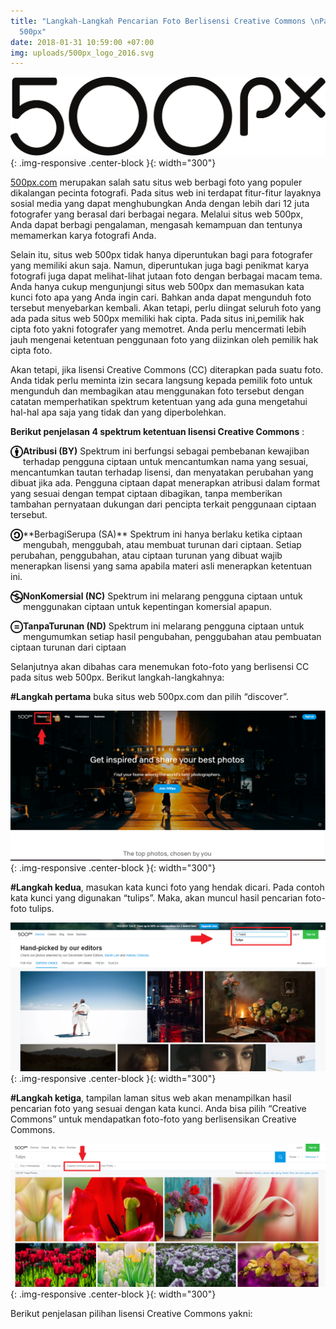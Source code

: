 ```yaml
---
title: "Langkah-Langkah Pencarian Foto Berlisensi Creative Commons \nPada Situs Web
  500px"
date: 2018-01-31 10:59:00 +07:00
img: uploads/500px_logo_2016.svg
---
```


![500px_logo_2016.svg](/uploads/500px_logo_2016.svg){: .img-responsive .center-block }{: width="300"}


[500px.com](http://500px.com) merupakan salah satu situs web berbagi foto yang populer dikalangan pecinta fotografi. Pada situs web ini terdapat fitur-fitur layaknya sosial media yang dapat menghubungkan Anda dengan lebih dari 12 juta fotografer yang berasal dari berbagai negara. Melalui situs web 500px, Anda dapat berbagi pengalaman, mengasah kemampuan dan tentunya memamerkan karya fotografi Anda. 

Selain itu, situs web 500px tidak hanya diperuntukan bagi para fotografer yang memiliki akun saja. Namun, diperuntukan juga bagi penikmat karya fotografi juga dapat melihat-lihat jutaan foto dengan berbagai macam tema. Anda hanya cukup mengunjungi situs web 500px dan memasukan kata kunci foto apa yang Anda ingin cari. Bahkan anda dapat mengunduh foto tersebut menyebarkan kembali. Akan tetapi, perlu diingat seluruh foto yang ada pada situs web 500px memiliki hak cipta. Pada situs ini,pemilik hak cipta foto yakni fotografer yang memotret. Anda perlu mencermati lebih jauh mengenai ketentuan penggunaan foto yang diizinkan oleh pemilik hak cipta foto. 

Akan tetapi, jika lisensi Creative Commons (CC) diterapkan pada suatu foto. Anda tidak perlu meminta izin secara langsung kepada pemilik foto untuk mengunduh dan membagikan atau menggunakan foto tersebut dengan catatan memperhatikan spektrum ketentuan yang ada guna mengetahui hal-hal apa saja yang tidak dan yang diperbolehkan. 

**Berikut penjelasan 4 spektrum ketentuan  lisensi Creative Commons** :
 
<img style="float: left;" src="/uploads/BY-354f63.png" class="img-responsive" width="20">  **Atribusi (BY)**
Spektrum ini berfungsi sebagai pembebanan kewajiban terhadap pengguna ciptaan untuk  mencantumkan nama yang sesuai, mencantumkan tautan terhadap lisensi, dan menyatakan perubahan yang dibuat jika ada. Pengguna ciptaan dapat menerapkan atribusi dalam format yang sesuai dengan tempat ciptaan dibagikan, tanpa memberikan tambahan pernyataan dukungan dari pencipta terkait penggunaan ciptaan tersebut.


<img style="float: left;" src="/uploads/SA.png" class="img-responsive" width="20">  
**BerbagiSerupa (SA)** 
Spektrum ini hanya berlaku ketika ciptaan mengubah, menggubah, atau membuat turunan dari ciptaan. Setiap perubahan, penggubahan, atau ciptaan turunan yang dibuat wajib menerapkan lisensi yang sama apabila materi asli menerapkan ketentuan ini.


<img style="float: left;" src="/uploads/NC.png" class="img-responsive" width="20">  **NonKomersial (NC)** 
Spektrum ini melarang pengguna ciptaan untuk menggunakan ciptaan untuk kepentingan komersial apapun.


<img style="float: left;" src="/uploads/ND.png" class="img-responsive" width="20">  **TanpaTurunan (ND)**
Spektrum ini melarang pengguna ciptaan untuk mengumumkan setiap hasil pengubahan, penggubahan atau pembuatan ciptaan turunan dari ciptaan


Selanjutnya akan dibahas cara menemukan foto-foto yang berlisensi CC pada situs web 500px. Berikut langkah-langkahnya: 

**#Langkah pertama** buka situs web 500px.com dan pilih “discover”.

![gambar 1.png](/uploads/gambar%201.png){: .img-responsive .center-block }{: width="300"}

**#Langkah kedua**, masukan kata kunci foto yang hendak dicari. Pada contoh kata kunci yang digunakan “tulips”. Maka, akan muncul hasil pencarian foto-foto tulips.

![gambar 2.png](/uploads/gambar%202.png){: .img-responsive .center-block }{: width="300"}

**#Langkah ketiga**, tampilan laman situs web akan menampilkan hasil pencarian foto yang sesuai dengan kata kunci. Anda bisa pilih “Creative Commons” untuk mendapatkan foto-foto yang berlisensikan Creative Commons.

![gambar 3.png](/uploads/gambar%203.png){: .img-responsive .center-block }{: width="300"}

Berikut penjelasan pilihan lisensi Creative Commons yakni: 



